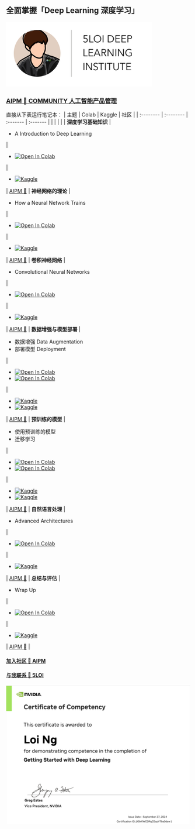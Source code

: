 ## 全面掌握「Deep Learning 深度学习」

![🐬5LOI's Deep Learning](Deep_Learning/images/DLI_Header.png)


### [AIPM 🌿 COMMUNITY 人工智能产品管理](https://roadmaps.feishu.cn/wiki/RykrwFxPiiU4T7kZ63bc7Lqdnch)

直接从下表运行笔记本：
| 主题 | Colab | Kaggle | 社区 |
| :-------- | :-------- | :------- | :------- |
| | | | |
**深度学习基础知识**
|<ul><li>A Introduction to Deep Learning</li></ul>|<ul><li>[![Open In Colab](https://colab.research.google.com/assets/colab-badge.svg)](https://colab.research.google.com/github/wuloi/5loi-Deep-Learning/blob/zh/Deep_Learning/zh/workshops/1/01_mnist.ipynb)</li></ul>|<ul><li>[![Kaggle](https://kaggle.com/static/images/open-in-kaggle.svg)](https://kaggle.com/kernels/welcome?src=https://github.com/wuloi/5loi-Deep-Learning/blob/zh/Deep_Learning/zh/workshops/1/01_mnist.ipynb)</li></ul>| [AIPM 🌿](https://www.theforage.cn/community) |
**神经网络的理论**
|<ul><li>How a Neural Network Trains</li></ul>|<ul><li>[![Open In Colab](https://colab.research.google.com/assets/colab-badge.svg)](https://colab.research.google.com/github/wuloi/5loi-Deep-Learning/blob/zh/Deep_Learning/zh/workshops/2/02_asl.ipynb)</li></ul>|<ul><li>[![Kaggle](https://kaggle.com/static/images/open-in-kaggle.svg)](https://kaggle.com/kernels/welcome?src=https://github.com/wuloi/5loi-Deep-Learning/blob/zh/Deep_Learning/zh/workshops/2/02_asl.ipynb)</li></ul>| [AIPM 🌿](https://www.theforage.cn/community) |
**卷积神经网络**
|<ul><li>Convolutional Neural Networks</li></ul>|<ul><li>[![Open In Colab](https://colab.research.google.com/assets/colab-badge.svg)](https://colab.research.google.com/github/wuloi/5loi-Deep-Learning/blob/zh/Deep_Learning/zh/workshops/3/00_03_asl_cnnjupyterlab.ipynb)</li></ul>|<ul><li>[![Kaggle](https://kaggle.com/static/images/open-in-kaggle.svg)](https://kaggle.com/kernels/welcome?src=https://github.com/wuloi/5loi-Deep-Learning/blob/zh/Deep_Learning/zh/workshops/3/03_asl_cnn.ipynb)</li></ul>| [AIPM 🌿](https://www.theforage.cn/community) |
**数据增强与模型部署**
|<ul><li>数据增强 Data Augmentation</li><li>部署模型 Deployment</li></ul>|<ul><li>[![Open In Colab](https://colab.research.google.com/assets/colab-badge.svg)](https://colab.research.google.com/github/wuloi/5loi-Deep-Learning/blob/zh/Deep_Learning/zh/workshops/4/04a_asl_augmentation.ipynb)</li><li>[![Open In Colab](https://colab.research.google.com/assets/colab-badge.svg)](https://colab.research.google.com/github/wuloi/5loi-Deep-Learning/blob/zh/Deep_Learning/zh/workshops/4/04b_asl_predictions.ipynb)</li></ul>|<ul><li>[![Kaggle](https://kaggle.com/static/images/open-in-kaggle.svg)](https://kaggle.com/kernels/welcome?src=https://github.com/wuloi/5loi-Deep-Learning/blob/zh/Deep_Learning/zh/workshops/4/04a_asl_augmentation.ipynb)</li><li>[![Kaggle](https://kaggle.com/static/images/open-in-kaggle.svg)](https://kaggle.com/kernels/welcome?src=https://github.com/wuloi/5loi-Deep-Learning/blob/zh/Deep_Learning/zh/workshops/4/04b_asl_predictions.ipynb)</li></ul>| [AIPM 🌿](https://www.theforage.cn/community) |
**预训练的模型**
|<ul><li>使用预训练的模型</li><li>迁移学习</li></ul>|<ul><li>[![Open In Colab](https://colab.research.google.com/assets/colab-badge.svg)](https://colab.research.google.com/github/wuloi/5loi-Deep-Learning/blob/zh/Deep_Learning/zh/workshops/5/00_jupyterlab.ipynb)</li><li>[![Open In Colab](https://colab.research.google.com/assets/colab-badge.svg)](https://colab.research.google.com/github/wuloi/5loi-Deep-Learning/blob/zh/Deep_Learning/zh/workshops/5/05a_doggy_door.ipynb)</li></ul>|<ul><li>[![Kaggle](https://kaggle.com/static/images/open-in-kaggle.svg)](https://kaggle.com/kernels/welcome?src=https://github.com/wuloi/5loi-Deep-Learning/blob/zh/Deep_Learning/zh/workshops/5/05b_presidential_doggy_door.ipynb)</li><li>[![Kaggle](https://kaggle.com/static/images/open-in-kaggle.svg)](https://kaggle.com/kernels/welcome?src=https://github.com/wuloi/5loi-Deep-Learning/blob/zh/Deep_Learning/zh/workshops/5/05b_presidential_doggy_door.ipynb)</li></ul>| [AIPM 🌿](https://www.theforage.cn/community) |
**自然语言处理**
|<ul><li>Advanced Architectures</li></ul>|<ul><li>[![Open In Colab](https://colab.research.google.com/assets/colab-badge.svg)](https://colab.research.google.com/github/wuloi/5loi-Deep-Learning/blob/zh/Deep_Learning/zh/workshops/6/06_nlp.ipynb)</li></ul>|<ul><li>[![Kaggle](https://kaggle.com/static/images/open-in-kaggle.svg)](https://kaggle.com/kernels/welcome?src=https://github.com/wuloi/5loi-Deep-Learning/blob/zh/Deep_Learning/zh/workshops/6/06_nlp.ipynb)</li></ul>| [AIPM 🌿](https://www.theforage.cn/community) |
**总结与评估**
|<ul><li>Wrap Up</li></ul>|<ul><li>[![Open In Colab](https://colab.research.google.com/assets/colab-badge.svg)](https://colab.research.google.com/github/wuloi/5loi-Deep-Learning/blob/zh/Deep_Learning/zh/workshops/7/07_assessment.ipynb)</li></ul>|<ul><li>[![Kaggle](https://kaggle.com/static/images/open-in-kaggle.svg)](https://kaggle.com/kernels/welcome?src=https://github.com/wuloi/5loi-Deep-Learning/blob/zh/Deep_Learning/zh/workshops/7/07_assessment.ipynb)</li></ul>| [AIPM 🌿](https://www.theforage.cn/community) |



#### [加入社区 🌿 AIPM](https://www.theforage.cn/community)
#### [与我联系 🐬 5LOI](https://5loi.com/about_loi)

![🐬5LOI's Deep Learning Certificate](Deep_Learning/images/certificate.png)
